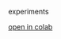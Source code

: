 experiments

[open in colab](https://colab.research.google.com/gist/dvoils/79f70b73f2374d4d6c3abbe4169027d8/arrival-and-service.ipynb)
